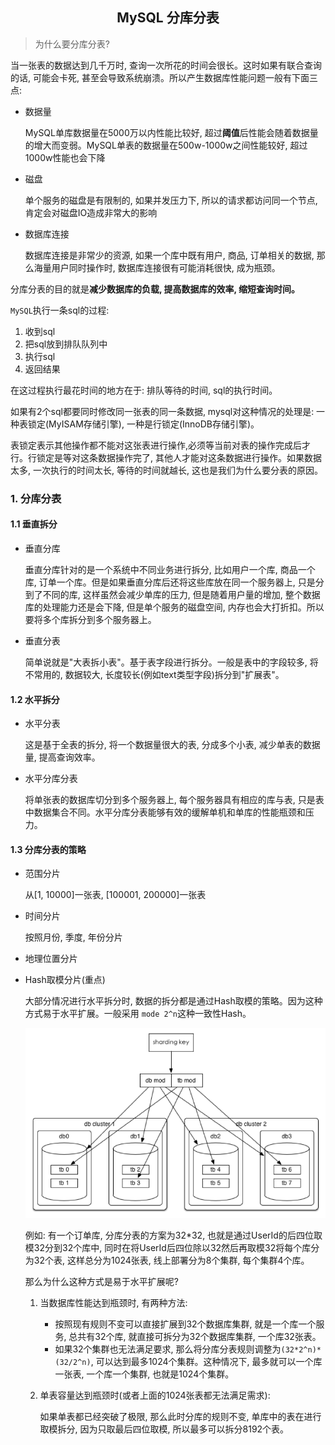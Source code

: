 ## <center>MySQL 分库分表</center>

> 为什么要分库分表?

当一张表的数据达到几千万时, 查询一次所花的时间会很长。这时如果有联合查询的话, 可能会卡死, 甚至会导致系统崩溃。所以产生数据库性能问题一般有下面三点:

- 数据量

    MySQL单库数据量在5000万以内性能比较好, 超过**阈值**后性能会随着数据量的增大而变弱。MySQL单表的数据量在500w-1000w之间性能较好, 超过1000w性能也会下降

- 磁盘

    单个服务的磁盘是有限制的, 如果并发压力下, 所以的请求都访问同一个节点, 肯定会对磁盘IO造成非常大的影响

- 数据库连接

    数据库连接是非常少的资源, 如果一个库中既有用户, 商品, 订单相关的数据, 那么海量用户同时操作时, 数据库连接很有可能消耗很快, 成为瓶颈。

分库分表的目的就是**减少数据库的负载, 提高数据库的效率, 缩短查询时间。**

`MySQL`执行一条sql的过程:
1. 收到sql
2. 把sql放到排队队列中
3. 执行sql
4. 返回结果

在这过程执行最花时间的地方在于: 排队等待的时间, sql的执行时间。

如果有2个sql都要同时修改同一张表的同一条数据, mysql对这种情况的处理是: 一种表锁定(MyISAM存储引擎), 一种是行锁定(InnoDB存储引擎)。

表锁定表示其他操作都不能对这张表进行操作,必须等当前对表的操作完成后才行。行锁定是等对这条数据操作完了, 其他人才能对这条数据进行操作。如果数据太多, 一次执行的时间太长, 等待的时间就越长, 这也是我们为什么要分表的原因。

### 1. 分库分表

#### 1.1 垂直拆分

- 垂直分库

    垂直分库针对的是一个系统中不同业务进行拆分, 比如用户一个库, 商品一个库, 订单一个库。但是如果垂直分库后还将这些库放在同一个服务器上, 只是分到了不同的库, 这样虽然会减少单库的压力, 但是随着用户量的增加, 整个数据库的处理能力还是会下降, 但是单个服务的磁盘空间, 内存也会大打折扣。所以要将多个库拆分到多个服务器上。

- 垂直分表

    简单说就是"大表拆小表"。基于表字段进行拆分。一般是表中的字段较多, 将不常用的, 数据较大, 长度较长(例如text类型字段)拆分到"扩展表"。

#### 1.2 水平拆分

- 水平分表

    这是基于全表的拆分, 将一个数据量很大的表, 分成多个小表, 减少单表的数据量, 提高查询效率。

- 水平分库分表

    将单张表的数据库切分到多个服务器上, 每个服务器具有相应的库与表, 只是表中数据集合不同。水平分库分表能够有效的缓解单机和单库的性能瓶颈和压力。

#### 1.3 分库分表的策略

- 范围分片

    从[1, 10000]一张表, [100001, 200000]一张表

- 时间分片

    按照月份, 季度, 年份分片

- 地理位置分片

- Hash取模分片(重点)

    大部分情况进行水平拆分时, 数据的拆分都是通过Hash取模的策略。因为这种方式易于水平扩展。一般采用 `mode 2^n`这种一致性Hash。

    ![mysql_hashmod](/database/MySQL/MySQL_Cluster/images/mysql_hashmod.png)

    例如: 有一个订单库, 分库分表的方案为32*32, 也就是通过UserId的后四位取模32分到32个库中, 同时在将UserId后四位除以32然后再取模32将每个库分为32个表, 这样总分为1024张表, 线上部署分为8个集群, 每个集群4个库。

    那么为什么这种方式是易于水平扩展呢?

    1. 当数据库性能达到瓶颈时, 有两种方法:

        - 按照现有规则不变可以直接扩展到32个数据库集群, 就是一个库一个服务, 总共有32个库, 就直接可拆分为32个数据库集群, 一个库32张表。
        - 如果32个集群也无法满足要求, 那么将分库分表规则调整为`(32*2^n)*(32/2^n)`, 可以达到最多1024个集群。这种情况下, 最多就可以一个库一张表, 一个库一个集群, 也就是1024个集群。

    2. 单表容量达到瓶颈时(或者上面的1024张表都无法满足需求):

        如果单表都已经突破了极限, 那么此时分库的规则不变, 单库中的表在进行取模拆分, 因为只取最后四位取模, 所以最多可以拆分8192个表。




